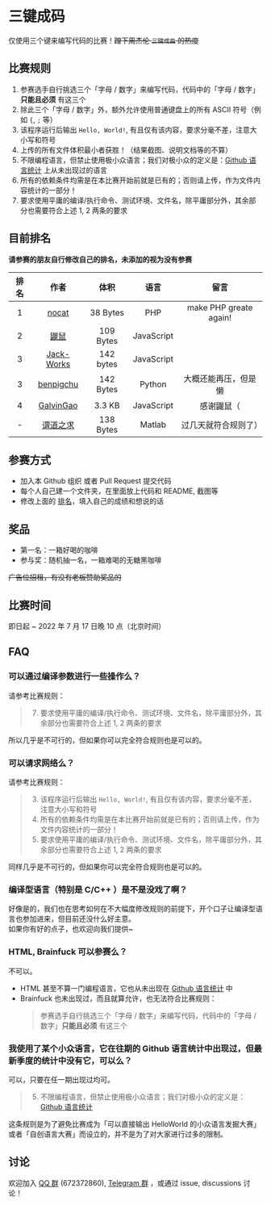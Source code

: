 # 三键成码

仅使用三个键来编写代码的比赛！~~蹭下周杰伦 `三键成曲` 的热度~~

## 比赛规则

1. 参赛选手自行挑选三个「字母 / 数字」来编写代码，代码中的「字母 / 数字」**只能且必须** 有这三个
2. 除此三个「字母 / 数字」外，额外允许使用普通键盘上的所有 ASCII 符号（例如 `{`, `;` 等）
3. 该程序运行后输出 `Hello, World!`, 有且仅有该内容，要求分毫不差，注意大小写和符号
4. 上传的所有文件体积最小者获胜！（结果截图、说明文档等的不算）
5. 不限编程语言，但禁止使用极小众语言；我们对极小众的定义是：[Github 语言统计](https://madnight.github.io/githut/#/pull_requests/2022/1) 上从未出现过的语言
6. 所有的依赖条件均需是在本比赛开始前就是已有的；否则请上传，作为文件内容统计的一部分！
7. 要求使用平庸的编译/执行命令、测试环境、文件名，除平庸部分外，其余部分也需要符合上述 1, 2 两条的要求

## 目前排名

**请参赛的朋友自行修改自己的排名，未添加的视为没有参赛**

| 排名 |                             作者                             |   体积    |       语言       |  留言 |
| :--: | :----------------------------------------------------------: | :-------: | :--------------: | :--------------: |
|  1   | [nocat](https://github.com/InvoluteHell/ThreeKeysProgramming/tree/master/nocat) |  38 Bytes  |       PHP        | make PHP greate again!|
|  2   | [鼹鼠](https://github.com/InvoluteHell/ThreeKeysProgramming/tree/master/%E9%BC%B9%E9%BC%A0) |  109 Bytes  |       JavaScript        | |
|  3   | [Jack-Works](https://github.com/InvoluteHell/ThreeKeysProgramming/tree/master/Jack-Works) |  142 bytes  |       JavaScript        |  |
|  3   | [benpigchu](https://github.com/InvoluteHell/ThreeKeysProgramming/tree/master/benpigchu) |  142 Bytes  |       Python        | 大概还能再压，但是懒 |
|  4   | [GalvinGao](https://github.com/InvoluteHell/ThreeKeysProgramming/tree/master/GalvinGao) |  3.3 KB  |       JavaScript        | 感谢鼹鼠（ |
|  -   | [谓道之求](https://github.com/InvoluteHell/ThreeKeysProgramming/tree/master/%E8%B0%93%E9%81%93%E4%B9%8B%E6%B1%82) |  138 Bytes |       Matlab        |   过几天就符合规则了） |

## 参赛方式

- 加入本 Github 组织 或者 Pull Request 提交代码
- 每个人自己建一个文件夹，在里面放上代码和 README, 截图等
- 修改上面的 [排名](#目前排名)，填入自己的成绩和想说的话

## 奖品

- 第一名：一箱好喝的咖啡
- 参与奖：随机抽一名，一箱难喝的无糖黑咖啡

~~广告位招租，有没有老板赞助奖品的~~

## 比赛时间

即日起 ~ 2022 年 7 月 17 日晚 10 点（北京时间）

## FAQ

### 可以通过编译参数进行一些操作么？

请参考比赛规则：

> 7. 要求使用平庸的编译/执行命令、测试环境、文件名，除平庸部分外，其余部分也需要符合上述 1, 2 两条的要求

所以几乎是不可行的，但如果你可以完全符合规则也是可以的。

### 可以请求网络么？

请参考比赛规则：

> 3. 该程序运行后输出 `Hello, World!`, 有且仅有该内容，要求分毫不差，注意大小写和符号
> 6. 所有的依赖条件均需是在本比赛开始前就是已有的；否则请上传，作为文件内容统计的一部分！
> 7. 要求使用平庸的编译/执行命令、测试环境、文件名，除平庸部分外，其余部分也需要符合上述 1, 2 两条的要求

同样几乎是不可行的，但如果你可以完全符合规则也是可以的。

### 编译型语言（特别是 C/C++ ）是不是没戏了啊？

好像是的，我们也在思考如何在不大幅度修改规则的前提下，开个口子让编译型语言也参加进来，但目前还没什么好主意。  
如果你有好的点子，也欢迎向我们提供~

### HTML, Brainfuck 可以参赛么？

不可以。

- HTML 甚至不算一门编程语言，它也从未出现在 [Github 语言统计](https://madnight.github.io/githut/#/pull_requests/2022/1) 中
- Brainfuck 也未出现过，而且就算允许，也无法符合比赛规则：  
  > 参赛选手自行挑选三个「字母 / 数字」来编写代码，代码中的「字母 / 数字」**只能且必须** 有这三个

### 我使用了某个小众语言，它在往期的 Github 语言统计中出现过，但最新季度的统计中没有它，可以么？

可以，只要在任一期出现过均可。

> 5. 不限编程语言，但禁止使用极小众语言；我们对极小众的定义是：[Github 语言统计](https://madnight.github.io/githut/#/pull_requests/2022/1)

这条规则是为了避免比赛成为「可以直接输出 HelloWorld 的小众语言发掘大赛」或者「自创语言大赛」而设立的，并不是为了对大家进行过多的限制。

## 讨论

欢迎加入 [QQ 群](https://jq.qq.com/?_wv=1027&k=8aBWumWU) (672372860), [Telegram 群](https://t.me/+NjDljiDRrpI4NTU1) ，或通过 issue, discussions 讨论！
